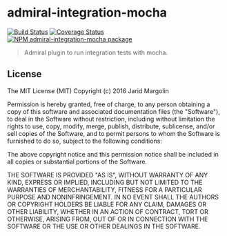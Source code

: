 # admiral-integration-mocha

[![Build Status](https://travis-ci.org/admiraljs/admiral-integration-mocha.svg?branch=master)](https://travis-ci.org/admiraljs/admiral-integration-mocha) [![Coverage Status](https://coveralls.io/repos/github/admiraljs/admiral-integration-mocha/badge.svg?branch=master)](https://coveralls.io/github/admiraljs/admiral-integration-mocha?branch=master) [![NPM admiral-integration-mocha package](https://img.shields.io/npm/v/admiral-integration-mocha.svg)](https://npmjs.org/package/admiral-integration-mocha)

> Admiral plugin to run integration tests with mocha.


## License

The MIT License (MIT) Copyright (c) 2016 Jarid Margolin

Permission is hereby granted, free of charge, to any person obtaining a copy of this software and associated documentation files (the "Software"), to deal in the Software without restriction, including without limitation the rights to use, copy, modify, merge, publish, distribute, sublicense, and/or sell copies of the Software, and to permit persons to whom the Software is furnished to do so, subject to the following conditions:

The above copyright notice and this permission notice shall be included in all copies or substantial portions of the Software.

THE SOFTWARE IS PROVIDED "AS IS", WITHOUT WARRANTY OF ANY KIND, EXPRESS OR IMPLIED, INCLUDING BUT NOT LIMITED TO THE WARRANTIES OF MERCHANTABILITY, FITNESS FOR A PARTICULAR PURPOSE AND NONINFRINGEMENT. IN NO EVENT SHALL THE AUTHORS OR COPYRIGHT HOLDERS BE LIABLE FOR ANY CLAIM, DAMAGES OR OTHER LIABILITY, WHETHER IN AN ACTION OF CONTRACT, TORT OR OTHERWISE, ARISING FROM, OUT OF OR IN CONNECTION WITH THE SOFTWARE OR THE USE OR OTHER DEALINGS IN THE SOFTWARE.